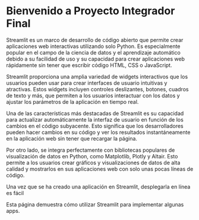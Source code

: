 # Bienvenido a Proyecto Integrador Final

Streamlit es un marco de desarrollo de código abierto que permite crear aplicaciones web interactivas utilizando solo Python. Es especialmente popular en el campo de la ciencia de datos y el aprendizaje automático debido a su facilidad de uso y su capacidad para crear aplicaciones web rápidamente sin tener que escribir código HTML, CSS o JavaScript.

Streamlit proporciona una amplia variedad de widgets interactivos que los usuarios pueden usar para crear interfaces de usuario intuitivas y atractivas. Estos widgets incluyen controles deslizantes, botones, cuadros de texto y más, que permiten a los usuarios interactuar con los datos y ajustar los parámetros de la aplicación en tiempo real.

Una de las características más destacadas de Streamlit es su capacidad para actualizar automáticamente la interfaz de usuario en función de los cambios en el código subyacente. Esto significa que los desarrolladores pueden hacer cambios en su código y ver los resultados instantáneamente en la aplicación web sin tener que recargar la página.

Por otro lado, se integra perfectamente con bibliotecas populares de visualización de datos en Python, como Matplotlib, Plotly y Altair. Esto permite a los usuarios crear gráficos y visualizaciones de datos de alta calidad y mostrarlos en sus aplicaciones web con solo unas pocas líneas de código.

Una vez que se ha creado una aplicación en Streamlit, desplegarla en línea es fácil

Esta página demuestra cómo utilizar Streamlit para implementar algunas apps.